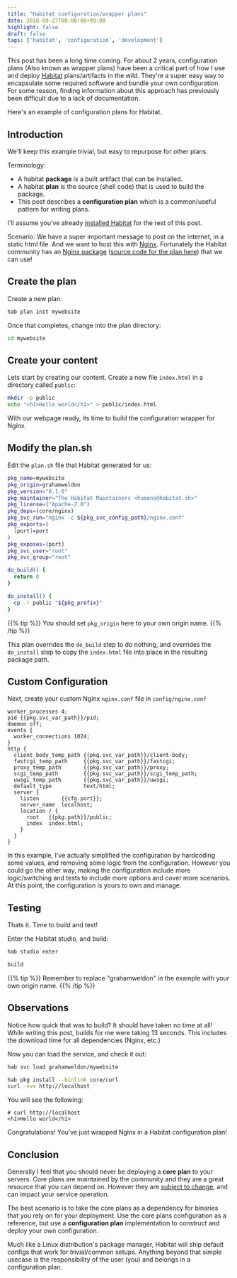```yaml
---
title: "Habitat configuration/wrapper plans"
date: 2018-09-27T00:00:00+09:00
highlight: false
draft: false
tags: ['habitat', 'configuration', 'development']
---
```


This post has been a long time coming. For about 2 years, configuration plans (Also known as wrapper plans) have been a critical part of how I use and deploy [Habitat][habitat] plans/artifacts in the wild. They're a super easy way to encapsulate some required software and bundle your own configuration. For some reason, finding information about this approach has previously been difficult due to a lack of documentation.

Here's an example of configuration plans for Habitat.

## Introduction

We'll keep this example trivial, but easy to repurpose for other plans.

Terminology:

* A habitat **package** is a built artifact that can be installed.
* A habitat **plan** is the source (shell code) that is used to build the package.
* This post describes a **configuration plan** which is a common/useful pattern for writing plans.

I'll assume you've already [installed Habitat][install-habitat] for the rest of this post.

Scenario: We have a super important message to post on the internet, in a static html file. And we want to host this with [Nginx][nginx]. Fortunately the Habitat community has an [Nginx package][nginx-package] ([source code for the plan here][nginx-plan]) that we can use!

## Create the plan

Create a new plan:

```sh
hab plan init mywebsite
```

Once that completes, change into the plan directory:

```sh
cd mywebsite
```

## Create your content

Lets start by creating our content. Create a new file `index.html` in a directory called `public`:

```sh
mkdir -p public
echo "<h1>Hello world</h1>" > public/index.html
```

With our webpage ready, its time to build the configuration wrapper for Nginx.

## Modify the plan.sh

Edit the `plan.sh` file that Habitat generated for us:

```sh
pkg_name=mywebsite
pkg_origin=grahamweldon
pkg_version="0.1.0"
pkg_maintainer="The Habitat Maintainers <humans@habitat.sh>"
pkg_license=("Apache-2.0")
pkg_deps=(core/nginx)
pkg_svc_run="nginx -c ${pkg_svc_config_path}/nginx.conf"
pkg_exports=(
  [port]=port
)
pkg_exposes=(port)
pkg_svc_user="root"
pkg_svc_group="root"

do_build() {
  return 0
}

do_install() {
  cp -r public "${pkg_prefix}"
}
```

{{% tip %}}
You should set `pkg_origin` here to your own origin name.
{{% /tip %}}

This plan overrides the `do_build` step to do nothing, and overrides the `do_install` step to copy the `index.html` file into place in the resulting package path.

## Custom Configuration

Next, create your custom Nginx `nginx.conf` file in `config/nginx.conf`

```text
worker_processes 4;
pid {{pkg.svc_var_path}}/pid;
daemon off;
events {
  worker_connections 1024;
}
http {
  client_body_temp_path {{pkg.svc_var_path}}/client-body;
  fastcgi_temp_path     {{pkg.svc_var_path}}/fastcgi;
  proxy_temp_path       {{pkg.svc_var_path}}/proxy;
  scgi_temp_path        {{pkg.svc_var_path}}/scgi_temp_path;
  uwsgi_temp_path       {{pkg.svc_var_path}}/uwsgi;
  default_type          text/html;
  server {
    listen       {{cfg.port}};
    server_name  localhost;
    location / {
      root   {{pkg.path}}/public;
      index  index.html;
    }
  }
}
```

In this example, I've actually simplified the configuration by hardcoding some values, and removing some logic from the configuration. However you could go the other way, making the configuration include more logic/switching and tests to include more options and cover more scenarios. At this point, the configuration is yours to own and manage.

## Testing

Thats it. Time to build and test!

Enter the Habitat studio, and build:

```sh
hab studio enter

build
```

{{% tip %}}
Remember to replace "grahamweldon" in the example with your own origin name.
{{% /tip %}}

## Observations

Notice how quick that was to build? It should have taken no time at all! While writing this post, builds for me were taking 13 seconds. This includes the download time for all dependencies (Nginx, etc.)

Now you can load the service, and check it out:

```sh
hab svc load grahamweldon/mywebsite

hab pkg install --binlink core/curl
curl -vvv http://localhost
```

You will see the following:

```text
# curl http://localhost
<h1>Hello world</h1>
```

Congratulations! You've just wrapped Nginx in a Habitat configuration plan!

## Conclusion

Generally I feel that you should never be deploying a **core plan** to your servers. Core plans are maintained by the community and they are a great resource that you can depend on. However they are [subject to change][mongodb-pr], and can impact your service operation.

The best scenario is to take the core plans as a dependency for binaries that you rely on for your deployment. Use the core plans configuration as a reference, but use a **configuration plan** implementation to construct and deploy your own configuration.

Much like a Linux distribution's package manager, Habitat will ship default configs that work for trivial/common setups. Anything beyond that simple usecase is the responsibility of the user (you) and belongs in a configuration plan.

[habitat]: https://www.habitat.sh/
[nginx]: https://www.nginx.com/
[nginx-package]: https://bldr.habitat.sh/#/pkgs/core/nginx
[nginx-plan]: https://github.com/habitat-sh/core-plans/blob/master/nginx/plan.sh
[mongodb-pr]: https://github.com/habitat-sh/core-plans/pull/1771
[install-habitat]: https://www.habitat.sh/docs/install-habitat/

